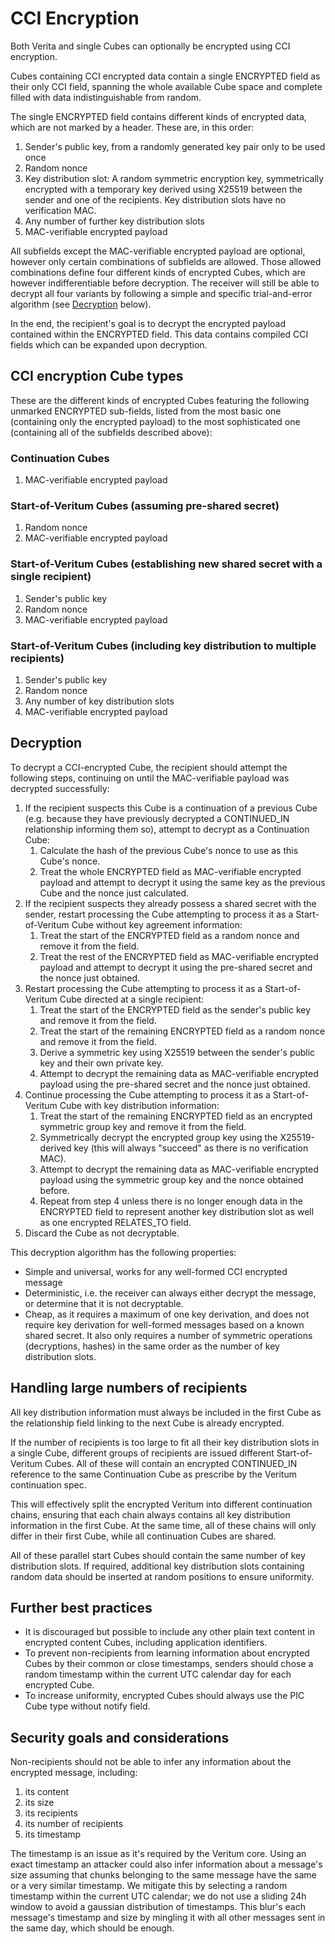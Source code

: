 # CCI Encryption
Both Verita and single Cubes can optionally be encrypted using CCI encryption.

Cubes containing CCI encrypted data contain a single ENCRYPTED field
as their only CCI field, spanning the whole available Cube space and complete
filled with data indistinguishable from random.

The single ENCRYPTED field contains different kinds of encrypted data, which are
not marked by a header.  These are, in this order:

1) Sender's public key, from a randomly generated key pair only to be used once
2) Random nonce
3) Key distribution slot:
   A random symmetric encryption key, symmetrically encrypted with a temporary
   key derived using X25519 between the sender and one of the recipients.
   Key distribution slots have no verification MAC.
4) Any number of further key distribution slots
5) MAC-verifiable encrypted payload

All subfields except the MAC-verifiable encrypted payload are optional, however
only certain combinations of subfields are allowed. Those allowed combinations
define four different kinds of encrypted Cubes, which are however
indifferentiable before decryption. The receiver will still be able to decrypt
all four variants by following a simple and specific trial-and-error algorithm
(see [Decryption](#decryption) below).

In the end, the recipient's goal is to decrypt the encrypted payload contained
within the ENCRYPTED field. This data contains compiled CCI fields which can
be expanded upon decryption.

## CCI encryption Cube types
These are the different kinds of encrypted Cubes featuring the following
unmarked ENCRYPTED sub-fields, listed from the most basic one (containing
only the encrypted payload) to the most sophisticated one (containing all
of the subfields described above):

### Continuation Cubes
1) MAC-verifiable encrypted payload

### Start-of-Veritum Cubes (assuming pre-shared secret)
1) Random nonce
2) MAC-verifiable encrypted payload

### Start-of-Veritum Cubes (establishing new shared secret with a single recipient)
1) Sender's public key
2) Random nonce
3) MAC-verifiable encrypted payload

### Start-of-Veritum Cubes (including key distribution to multiple recipients)
1) Sender's public key
2) Random nonce
3) Any number of key distribution slots
4) MAC-verifiable encrypted payload

## Decryption
To decrypt a CCI-encrypted Cube, the recipient should attempt the following
steps, continuing on until the MAC-verifiable payload was decrypted successfully:

1) If the recipient suspects this Cube is a continuation of a previous Cube
   (e.g. because they have previously decrypted a CONTINUED_IN relationship
   informing them so), attempt to decrypt as a Continuation Cube:
    1) Calculate the hash of the previous Cube's nonce to use as this Cube's nonce.
    2) Treat the whole ENCRYPTED field as MAC-verifiable encrypted payload
       and attempt to decrypt it using the same key as the previous Cube
       and the nonce just calculated.
2) If the recipient suspects they already possess a shared secret with the sender,
   restart processing the Cube attempting to process it as a Start-of-Veritum
   Cube without key agreement information:
    1) Treat the start of the ENCRYPTED field as a random nonce and remove
       it from the field.
    2) Treat the rest of the ENCRYPTED field as MAC-verifiable encrypted
       payload and attempt to decrypt it using the pre-shared secret and the
       nonce just obtained.
3) Restart processing the Cube attempting to process it as a Start-of-Veritum
   Cube directed at a single recipient:
   1) Treat the start of the ENCRYPTED field as the sender's public key
      and remove it from the field.
   2) Treat the start of the remaining ENCRYPTED field as a random nonce
      and remove it from the field.
   3) Derive a symmetric key using X25519 between the sender's public key
      and their own private key.
   4) Attempt to decrypt the remaining data as MAC-verifiable encrypted
      payload using the pre-shared secret and the nonce just obtained.
4) Continue processing the Cube attempting to process it as a Start-of-Veritum
   Cube with key distribution information:
   1) Treat the start of the remaining ENCRYPTED field as an encrypted
      symmetric group key and remove it from the field.
   2) Symmetrically decrypt the encrypted group key using the
      X25519-derived key (this will always "succeed" as there is no
      verification MAC).
   3) Attempt to decrypt the remaining data as MAC-verifiable encrypted
      payload using the symmetric group key and the nonce obtained before.
   4) Repeat from step 4 unless there is no longer enough data in the ENCRYPTED
      field to represent another key distribution slot as well as one encrypted
      RELATES_TO field.
5) Discard the Cube as not decryptable.

This decryption algorithm has the following properties:
* Simple and universal, works for any well-formed CCI encrypted message
* Deterministic, i.e. the receiver can always either decrypt the message,
  or determine that it is not decryptable.
* Cheap, as it requires a maximum of one key derivation, and does not require
  key derivation for well-formed messages based on a known shared secret.
  It also only requires a number of symmetric operations (decryptions, hashes)
  in the same order as the number of key distribution slots.

## Handling large numbers of recipients
All key distribution information must always be included in the first Cube
as the relationship field linking to the next Cube is already encrypted.

If the number of recipients is too large to fit all their key distribution slots
in a single Cube, different groups of recipients are issued different
Start-of-Veritum Cubes. All of these will contain an encrypted CONTINUED_IN
reference to the same Continuation Cube as prescribe by the Veritum continuation
spec.

This will effectively split the encrypted Veritum into different continuation
chains, ensuring that each chain always contains all key distribution
information in the first Cube. At the same time, all of these chains will
only differ in their first Cube, while all continuation Cubes are shared.

All of these parallel start Cubes should contain the same number of key
distribution slots. If required, additional key distribution slots containing
random data should be inserted at random positions to ensure uniformity.

## Further best practices
- It is discouraged but possible to include any other plain text content in
  encrypted content Cubes, including application identifiers.
- To prevent non-recipients from learning information about encrypted Cubes by
  their common or close timestamps, senders should chose a random timestamp
  within the current UTC calendar day for each encrypted Cube.
- To increase uniformity, encrypted Cubes should always use the PIC Cube type
  without notify field.

## Security goals and considerations
Non-recipients should not be able to infer any information about the encrypted
message, including:
1) its content
2) its size
3) its recipients
4) its number of recipients
5) its timestamp

The timestamp is an issue as it's required by the Veritum core.
Using an exact timestamp an attacker could also infer information about
a message's size assuming that chunks belonging to the same message
have the same or a very similar timestamp. We mitigate this by selecting
a random timestamp within the current UTC calendar; we do not use a sliding
24h window to avoid a gaussian distribution of timestamps. This blur's each
message's timestamp and size by mingling it with all other messages sent in
the same day, which should be enough.
